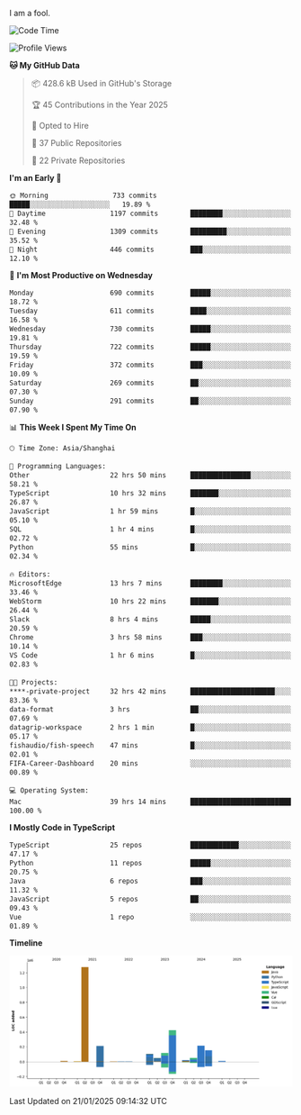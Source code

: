 I am a fool.

<!--START_SECTION:waka-->
![Code Time](http://img.shields.io/badge/Code%20Time-2%2C470%20hrs%2026%20mins-blue)

![Profile Views](http://img.shields.io/badge/Profile%20Views-1-blue)

**🐱 My GitHub Data** 

> 📦 428.6 kB Used in GitHub's Storage 
 > 
> 🏆 45 Contributions in the Year 2025
 > 
> 💼 Opted to Hire
 > 
> 📜 37 Public Repositories 
 > 
> 🔑 22 Private Repositories 
 > 
**I'm an Early 🐤** 

```text
🌞 Morning                733 commits         █████░░░░░░░░░░░░░░░░░░░░   19.89 % 
🌆 Daytime                1197 commits        ████████░░░░░░░░░░░░░░░░░   32.48 % 
🌃 Evening                1309 commits        █████████░░░░░░░░░░░░░░░░   35.52 % 
🌙 Night                  446 commits         ███░░░░░░░░░░░░░░░░░░░░░░   12.10 % 
```
📅 **I'm Most Productive on Wednesday** 

```text
Monday                   690 commits         █████░░░░░░░░░░░░░░░░░░░░   18.72 % 
Tuesday                  611 commits         ████░░░░░░░░░░░░░░░░░░░░░   16.58 % 
Wednesday                730 commits         █████░░░░░░░░░░░░░░░░░░░░   19.81 % 
Thursday                 722 commits         █████░░░░░░░░░░░░░░░░░░░░   19.59 % 
Friday                   372 commits         ███░░░░░░░░░░░░░░░░░░░░░░   10.09 % 
Saturday                 269 commits         ██░░░░░░░░░░░░░░░░░░░░░░░   07.30 % 
Sunday                   291 commits         ██░░░░░░░░░░░░░░░░░░░░░░░   07.90 % 
```


📊 **This Week I Spent My Time On** 

```text
🕑︎ Time Zone: Asia/Shanghai

💬 Programming Languages: 
Other                    22 hrs 50 mins      ███████████████░░░░░░░░░░   58.21 % 
TypeScript               10 hrs 32 mins      ███████░░░░░░░░░░░░░░░░░░   26.87 % 
JavaScript               1 hr 59 mins        █░░░░░░░░░░░░░░░░░░░░░░░░   05.10 % 
SQL                      1 hr 4 mins         █░░░░░░░░░░░░░░░░░░░░░░░░   02.72 % 
Python                   55 mins             █░░░░░░░░░░░░░░░░░░░░░░░░   02.34 % 

🔥 Editors: 
MicrosoftEdge            13 hrs 7 mins       ████████░░░░░░░░░░░░░░░░░   33.46 % 
WebStorm                 10 hrs 22 mins      ███████░░░░░░░░░░░░░░░░░░   26.44 % 
Slack                    8 hrs 4 mins        █████░░░░░░░░░░░░░░░░░░░░   20.59 % 
Chrome                   3 hrs 58 mins       ███░░░░░░░░░░░░░░░░░░░░░░   10.14 % 
VS Code                  1 hr 6 mins         █░░░░░░░░░░░░░░░░░░░░░░░░   02.83 % 

🐱‍💻 Projects: 
****-private-project     32 hrs 42 mins      █████████████████████░░░░   83.36 % 
data-format              3 hrs               ██░░░░░░░░░░░░░░░░░░░░░░░   07.69 % 
datagrip-workspace       2 hrs 1 min         █░░░░░░░░░░░░░░░░░░░░░░░░   05.17 % 
fishaudio/fish-speech    47 mins             █░░░░░░░░░░░░░░░░░░░░░░░░   02.01 % 
FIFA-Career-Dashboard    20 mins             ░░░░░░░░░░░░░░░░░░░░░░░░░   00.89 % 

💻 Operating System: 
Mac                      39 hrs 14 mins      █████████████████████████   100.00 % 
```

**I Mostly Code in TypeScript** 

```text
TypeScript               25 repos            ████████████░░░░░░░░░░░░░   47.17 % 
Python                   11 repos            █████░░░░░░░░░░░░░░░░░░░░   20.75 % 
Java                     6 repos             ███░░░░░░░░░░░░░░░░░░░░░░   11.32 % 
JavaScript               5 repos             ██░░░░░░░░░░░░░░░░░░░░░░░   09.43 % 
Vue                      1 repo              ░░░░░░░░░░░░░░░░░░░░░░░░░   01.89 % 
```



**Timeline**

![Lines of Code chart](https://raw.githubusercontent.com/VeejaLiu/VeejaLiu/master/assets/bar_graph.png)


 Last Updated on 21/01/2025 09:14:32 UTC
<!--END_SECTION:waka-->
